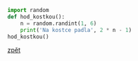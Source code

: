 ```python
import random
def hod_kostkou():
    n = random.randint(1, 6)
    print('Na kostce padla', 2 * n - 1)
hod_kostkou()
```

[zpět](../../programovani_uvod.md#úkol-6-4)